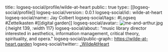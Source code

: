title:: logseq-social/profile/wilde-at-heart
public:: true
type:: [[logseq-social/profile]]
logseq-social/version:: 0.0.1
logseq-social/id:: wilde-at-heart
logseq-social/name:: Jay Colbert
logseq-social/tags:: #Logseq #Zettelkasten #[[digital garden]]
logseq-social/avatar:: ![me-and-arthur.jpg](https://wilde-at-heart.garden/graph/assets/me-and-arthur_1655121351158_0.jpg){:height 139, :width 117}
logseq-social/about:: "music library director interested in aesthetics, information management, critical theory, spirituality, and opera."
logseq-social/public-graph:: https://wilde-at-heart.garden
logseq-social/twitter:: [_WildeAtHeart](https://twitter.com/_WildeAtHeart)
